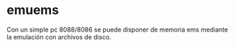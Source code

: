# emuems
Con un simple pc 8088/8086 se puede disponer de memoria ems mediante la emulación con archivos de disco.
